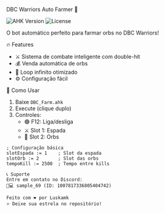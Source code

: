 DBC Warriors Auto Farmer 🐉

![AHK Version](https://img.shields.io/badge/AutoHotkey-v1.1+-brightgreen)
![License](https://img.shields.io/badge/License-MIT-blue)

O bot automático perfeito para farmar orbs no DBC Warriors!

🔥 Features
- ⚔️ Sistema de combate inteligente com double-hit
- 💰 Venda automática de orbs
- 🔄 Loop infinito otimizado
- ⚙️ Configuração fácil

🚀 Como Usar
1. Baixe `DBC_Farm.ahk`
2. Execute (clique duplo)
3. Controles:
   - 🟢 F12: Liga/desliga
   - ⚔️ Slot 1: Espada
   - 💎 Slot 2: Orbs

```autohotkey
; Configuração básica
slotEspada := 1    ; Slot da espada
slotOrb := 2       ; Slot das orbs
tempoKill := 2500  ; Tempo entre kills

📞 Suporte
Entre em contato no Discord:
👨💻 sample_69 (ID: 1007817336805404742)

Feito com ❤️ por Luskamk
⭐ Deixe sua estrela no repositório!
